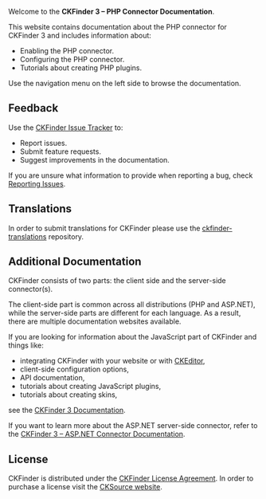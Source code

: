 Welcome to the **CKFinder 3 &ndash; PHP Connector Documentation**. 

This website contains documentation about the PHP connector for CKFinder 3 and includes information about:

 * Enabling the PHP connector.
 * Configuring the PHP connector.
 * Tutorials about creating PHP plugins.

Use the navigation menu on the left side to browse the documentation.

## Feedback

Use the [CKFinder Issue Tracker](https://github.com/ckfinder/ckfinder/issues) to:

 * Report issues.
 * Submit feature requests.
 * Suggest improvements in the documentation.

If you are unsure what information to provide when reporting a bug, check [Reporting Issues](https://ckeditor.com/docs/ckfinder/ckfinder3/#!/guide/dev_feedback).

## Translations

In order to submit translations for CKFinder please use the
[ckfinder-translations](https://github.com/ckfinder/ckfinder-translations) repository.

## Additional Documentation

CKFinder consists of two parts: the client side and the server-side connector(s).

The client-side part is common across all distributions (PHP and ASP.NET), while
the server-side parts are different for each language. As a result, there are multiple documentation websites available.

If you are looking for information about the JavaScript part of CKFinder and things like:

 * integrating CKFinder with your website or with [CKEditor](https://ckeditor.com/),
 * client-side configuration options,
 * API documentation,
 * tutorials about creating JavaScript plugins,
 * tutorials about creating skins,

see the [CKFinder 3 Documentation](https://ckeditor.com/docs/ckfinder/ckfinder3/).

If you want to learn more about the ASP.NET server-side connector, refer to the [CKFinder 3 – ASP.NET Connector Documentation](https://ckeditor.com/docs/ckfinder/ckfinder3-net/).

## License

CKFinder is distributed under the [CKFinder License Agreement](https://ckeditor.com/sales/license/ckfinder). 
In order to purchase a license visit the [CKSource website](https://ckeditor.com/ckeditor-4/pricing/#ckfinder-pricing).
